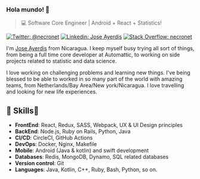 ### Hola mundo! 👋
>  💻 Software Core Engineer | Android + React + Statistics!

[![Twitter: @necronet](https://img.shields.io/twitter/follow/necronet?style=social)](https://twitter.com/necronet)
[![Linkedin: Jose Ayerdis](https://img.shields.io/badge/-Jose%20Ayerdis-blue?&logo=Linkedin&logoColor=white)](https://www.linkedin.com/in/ayerdisdeveloper/)
[![Stack Overflow: necronet](https://img.shields.io/badge/-Stack%20Overflow-222222?logo=stack-overflow&link=https://stackoverflow.com/users/story/6241000)](https://stackoverflow.com/users/382920/necronet)

I'm [Jose Ayerdis](https://necronet.github.io/) from Nicaragua. I keep myself busy trying all sort of things, from being a full time core developer at Automattic, to working on side projects related to statistic and data science. 

I love working on challenging problems and learning new things. I've being blessed to be able to worked in so many part of the world with amazing teams, from Netherlands/Bay Area/New york/Nicaragua. I love travelling and looking for new life experiences.

##  🎉 Skills🎉
- **FrontEnd**: React, Redux, SASS, Webpack, UX & UI Design principles
- **BackEnd**: Node.js, Ruby on Rails, Python, Java
- **CI/CD**: CircleCI, GitHub Actions
- **DevOps**: Docker, Nginx, Makefile
- **Mobile**: Android (Java & kotlin) and swift development
- **Databases**: Redis, MongoDB, Dynamo, SQL related databases
- **Version control**: Git
- **Languages**: Java, Kotlin, C++, Ruby, Bash, Python, so on.
